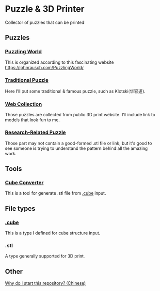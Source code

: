 # Puzzle & 3D Printer
Collector of puzzles that can be printed

## Puzzles

### [Puzzling World](Puzzles/PuzzlingWorld)

This is organized according to this fascinating website https://johnrausch.com/PuzzlingWorld/

### [Traditional Puzzle ](Puzzles/Traditional)

Here I'll put some traditional & famous puzzle, such as Klotski(华容道).

### [Web Collection](Puzzles/Web)

Those puzzles are collected from public 3D print website. I'll include link to models that look fun to me.

### [Research-Related Puzzle](Puzzles/Research)

Those part may not contain a good-formed .stl file or link, but it's good to see someone is trying to understand the pattern behind all the amazing work.



## Tools

### [ Cube Converter](Puzzles/Research)

This is a tool for generate .stl file from [.cube](CubeConverter#cube-file) input.



## File types
### [ .cube](CubeConverter#cube-file)

This is a type I defined for cube structure input.


### .stl

A type generally supported for 3D print.

## Other

[Why do I start this repository? (Chinese)](WhyThisRepo.md)